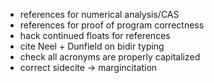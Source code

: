 - references for numerical analysis/CAS
- references for proof of program correctness
- hack continued floats for references
- cite Neel + Dunfield on bidir typing
- check all acronyms are properly capitalized
- correct sidecite -> margincitation